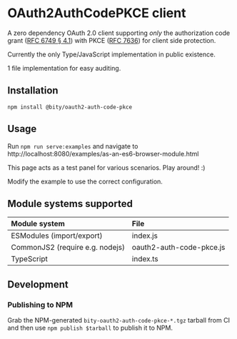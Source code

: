# OAuth2AuthCodePKCE client

A zero dependency OAuth 2.0 client supporting *only* the authorization code
grant ([RFC 6749 § 4.1][]) with PKCE ([RFC 7636][]) for client side protection.

[RFC 6749 § 4.1]: https://tools.ietf.org/html/rfc6749#section-4.1
[RFC 7636]: https://tools.ietf.org/html/rfc7636

Currently the only Type/JavaScript implementation in public existence.

1 file implementation for easy auditing.

## Installation

`npm install @bity/oauth2-auth-code-pkce`

## Usage

Run `npm run serve:examples` and navigate to 
http://localhost:8080/examples/as-an-es6-browser-module.html

This page acts as a test panel for various scenarios. Play around! :)

Modify the example to use the correct configuration.

## Module systems supported

| Module system                   | File                      |
|:--------------------------------|:--------------------------|
| ESModules (import/export)       | index.js                  |
| CommonJS2 (require e.g. nodejs) | oauth2-auth-code-pkce.js  |
| TypeScript                      | index.ts                  |

## Development

### Publishing to NPM

Grab the NPM-generated `bity-oauth2-auth-code-pkce-*.tgz` tarball from CI and
then use `npm publish $tarball` to publish it to NPM.
